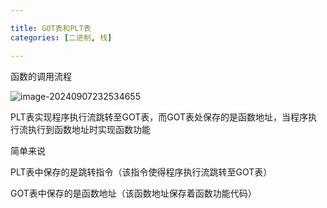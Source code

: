 ```yaml
---

title: GOT表和PLT表
categories: [二进制, 栈]

---
```


函数的调用流程

![image-20240907232534655](https://cdn.jsdelivr.net/gh/Pres3nt/Typoraimages@master/images/202409072325724.png)

PLT表实现程序执行流跳转至GOT表，而GOT表处保存的是函数地址，当程序执行流执行到函数地址时实现函数功能

简单来说

PLT表中保存的是跳转指令（该指令使得程序执行流跳转至GOT表）

GOT表中保存的是函数地址（该函数地址保存着函数功能代码）
